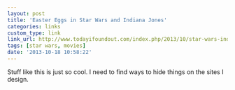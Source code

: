 ```yaml
---
layout: post
title: 'Easter Eggs in Star Wars and Indiana Jones'
categories: links
custom_type: link
link_url: http://www.todayifoundout.com/index.php/2013/10/star-wars-indiana-jones-collide-attack-easter-eggs/
tags: [star wars, movies]
date: '2013-10-18 10:58:22'
---
```

Stuff like this is just so cool. I need to find ways to hide things on the sites I design.
